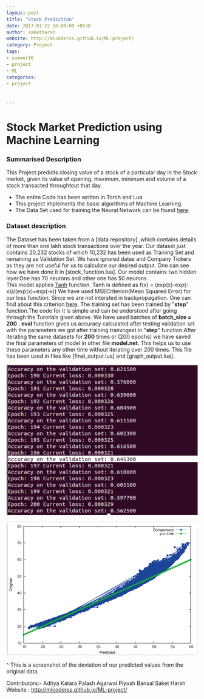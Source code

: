 ```yaml
---
layout: post
title: "Stock Prediction"
date: 2017-01-22 16:00:00 +0530
author: saketharsh
website: http://mlcoderss.github.io/ML-project/
category: Project
tags:
- summer16
- project
- ML
categories:
- project


---
```



# Stock Market Prediction using Machine Learning
### Summarised Description
This Project predicts closing value of a stock of a particular day in the Stock market, given its value of opening, maximum, minimum and volume of a stock transacted throughtout that day.
* The entire Code has been written in Torch and Lua
* This project implements the basic algorithms of Machine Learning.
* The Data Set used for training the Neural Network can be found [here](http://pages.swcp.com/stocks/).

### Dataset description
The Dataset has been taken from a [data repository] ,which contains details of more than one lakh stock transactions over the year. Our dataset just contains 20,232 stocks of which 10,232 has been used as Training Set and remaining as Validation Set. We have ignored dates and Company Tickers as they are not useful for us to calculate our desired output. One can see how we have done it in [stock_function.lua].
Our model contains two hidden layer.One has 70 neurons and other one has 50 neurons.  
This model applies [Tanh](https://github.com/torch/nn/blob/master/doc/transfer.md#tanh) function. 
Tanh is defined as f(x) = (exp(x)-exp(-x))/(exp(x)+exp(-x))
 We have used MSECriterion(Mean Squared Error) for our loss function. Since we are not intersted in backpropagation. One can find about this criterion [here](https://github.com/torch/nn/blob/master/doc/criterion.md).
The training set has been trained by "**step**" function.The code for it is simple and can be understood after going through the Turorials given above. We have used batches of **batch_size = 200** .
**eval** function gives us accuracy calculated after testing validation set with the parameters we got after training trainingset in "**step**" function.After iterating the same datasets for **200** times or (200 epochs) we have saved the final parameters of model in other file **model.net**. This helps us to use these parameters any other time without iterating over 200 times. This file has been used in files like [final_output.lua] and [graph_output.lua].


![ScreenShot](https://github.com/MLcoderss/ML-project/raw/master/Screenshot%201.png)



   
   
 
  
  ![ScreenShot](https://github.com/MLcoderss/ML-project/raw/master/Screenshot%203.png)
  
  ^ This is a screenshot of the deviation of our predicted values from the original data.


 Contributors:-  Aditya Katara    Palash Agarwal    Piyush Bansal    Saket Harsh
 Website : http://mlcoderss.github.io/ML-project/



